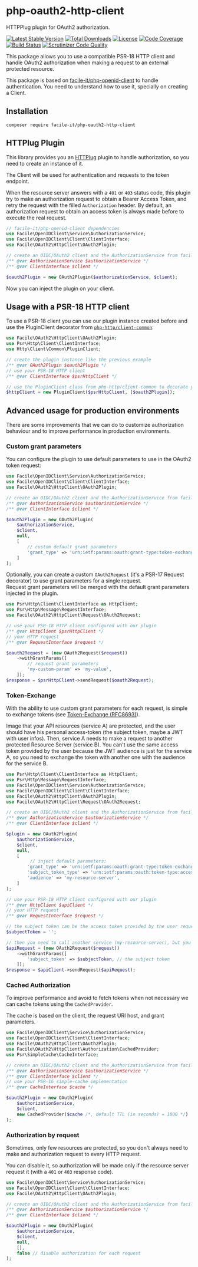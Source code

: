 # php-oauth2-http-client

HTTPPlug plugin for OAuth2 authorization.

[![Latest Stable Version](https://poser.pugx.org/facile-it/php-oauth2-http-client/v/stable)](https://packagist.org/packages/facile-it/php-oauth2-http-client)
[![Total Downloads](https://poser.pugx.org/facile-it/php-oauth2-http-client/downloads)](https://packagist.org/packages/facile-it/php-oauth2-http-client)
[![License](https://poser.pugx.org/facile-it/php-oauth2-http-client/license)](https://packagist.org/packages/facile-it/php-oauth2-http-client)
[![Code Coverage](https://scrutinizer-ci.com/g/facile-it/php-oauth2-http-client/badges/coverage.png?b=master)](https://scrutinizer-ci.com/g/facile-it/php-oauth2-http-client/?branch=master)
[![Build Status](https://scrutinizer-ci.com/g/facile-it/php-oauth2-http-client/badges/build.png?b=master)](https://scrutinizer-ci.com/g/facile-it/php-oauth2-http-client/build-status/master)
[![Scrutinizer Code Quality](https://scrutinizer-ci.com/g/facile-it/php-oauth2-http-client/badges/quality-score.png?b=master)](https://scrutinizer-ci.com/g/facile-it/php-oauth2-http-client/?branch=master)

This package allows you to use a compatible PSR-18 HTTP client and handle OAuth2 authorization when making a request to an external protected resource.

This package is based on [facile-it/php-openid-client](https://github.com/facile-it/php-openid-client) to handle
authentication. You need to understand how to use it, specially on creating a Client.

## Installation

```
composer require facile-it/php-oauth2-http-client
```

## HTTPlug Plugin

This library provides you an [HTTPlug](http://httplug.io/) plugin to handle authorization, so you need to create an instance of it.

The Client will be used for authentication and requests to the token endpoint.

When the resource server answers with a `401` or `403` status code, this plugin try to make an authorization request to 
obtain a Bearer Access Token, and retry the request with the filled `Authorization` header.
By default, an authorization request to obtain an access token is always made before to execute the real request. 

```php
// facile-it/php-openid-client dependencies
use Facile\OpenIDClient\Service\AuthorizationService;
use Facile\OpenIDClient\Client\ClientInterface;
use Facile\OAuth2\HttpClient\OAuth2Plugin;

// create an OIDC/OAuth2 client and the AuthorizationService from facile-it/php-openid-client
/** @var AuthorizationService $authorizationService */
/** @var ClientInterface $client */

$oauth2Plugin = new OAuth2Plugin($authorizationService, $client);
```

Now you can inject the plugin on your client.

## Usage with a PSR-18 HTTP client

To use a PSR-18 client you can use our plugin instance created before and use the PluginClient decorator from 
[`php-http/client-common`](https://github.com/php-http/client-common):

```php
use Facile\OAuth2\HttpClient\OAuth2Plugin;
use Psr\Http\Client\ClientInterface;
use Http\Client\Common\PluginClient;

// create the plugin instance like the previous example
/** @var OAuth2Plugin $oauth2Plugin */
// use your PSR-18 HTTP client
/** @var ClientInterface $psrHttpClient */

// use the PluginClient class from php-http/client-common to decorate your client and use the plugin
$httpClient = new PluginClient($psrHttpClient, [$oauth2Plugin]);
```

## Advanced usage for production environments

There are some improvements that we can do to customize authorization behaviour and to improve performance in 
production environments.

### Custom grant parameters

You can configure the plugin to use default parameters to use in the OAuth2 token request:

```php
use Facile\OpenIDClient\Service\AuthorizationService;
use Facile\OpenIDClient\Client\ClientInterface;
use Facile\OAuth2\HttpClient\OAuth2Plugin;

// create an OIDC/OAuth2 client and the AuthorizationService from facile-it/php-openid-client
/** @var AuthorizationService $authorizationService */
/** @var ClientInterface $client */

$oauth2Plugin = new OAuth2Plugin(
    $authorizationService,
    $client,
    null,
    [
        // custom default grant parameters
        'grant_type' => 'urn:ietf:params:oauth:grant-type:token-exchange',
    ]
);
```

Optionally, you can create a custom `OAuth2Request` (it's a PSR-17 Request decorator) to use grant parameters for a 
single request.  
Request grant parameters will be merged with the default grant parameters injected in the plugin.

```php
use Psr\Http\Client\ClientInterface as HttpClient;
use Psr\Http\Message\RequestInterface;
use Facile\OAuth2\HttpClient\Request\OAuth2Request;

// use your PSR-18 HTTP client configured with our plugin
/** @var HttpClient $psrHttpClient */
// your HTTP request
/** @var RequestInterface $request */

$oauth2Request = (new OAuth2Request($request))
    ->withGrantParams([
        // request grant parameters
        'my-custom-param' => 'my-value',
    ]);
$response = $psrHttpClient->sendRequest($oauth2Request);
```

### Token-Exchange

With the ability to use custom grant parameters for each request, is simple to exchange tokens 
(see [Token-Exchange (RFC8693)](https://tools.ietf.org/html/rfc8693)).

Image that your API resources (service A) are protected, and the user should have his personal access-token 
(the subject token, maybe a JWT with user infos).
Then, service A needs to make a request to another protected Resource Server (service B).
You can't use the same access token provided by the user because the JWT audience is just for the service A, so you
need to exchange the token with another one with the audience for the service B.

```php
use Psr\Http\Client\ClientInterface as HttpClient;
use Psr\Http\Message\RequestInterface;
use Facile\OpenIDClient\Service\AuthorizationService;
use Facile\OpenIDClient\Client\ClientInterface;
use Facile\OAuth2\HttpClient\OAuth2Plugin;
use Facile\OAuth2\HttpClient\Request\OAuth2Request;

// create an OIDC/OAuth2 client and the AuthorizationService from facile-it/php-openid-client
/** @var AuthorizationService $authorizationService */
/** @var ClientInterface $client */

$plugin = new OAuth2Plugin(
    $authorizationService,
    $client,
    null,
    [
         // inject default parameters:
        'grant_type' => 'urn:ietf:params:oauth:grant-type:token-exchange',
        'subject_token_type' => 'urn:ietf:params:oauth:token-type:access_token',
        'audience' => 'my-resource-server',
    ]
);

// use your PSR-18 HTTP client configured with our plugin
/** @var HttpClient $apiClient */
// your HTTP request
/** @var RequestInterface $request */

// the subject token can be the access token provided by the user requesting your APIs
$subjectToken = '';

// then you need to call another service (my-resource-server), but you need another access token with the right audience
$apiRequest = (new OAuth2Request($request))
    ->withGrantParams([
        'subject_token' => $subjectToken, // the subject token
    ]);
$response = $apiClient->sendRequest($apiRequest);
```

### Cached Authorization

To improve performance and avoid to fetch tokens when not necessary we can cache tokens using the `CachedProvider`.

The cache is based on the client, the request URI host, and grant parameters.

```php
use Facile\OpenIDClient\Service\AuthorizationService;
use Facile\OpenIDClient\Client\ClientInterface;
use Facile\OAuth2\HttpClient\OAuth2Plugin;
use Facile\OAuth2\HttpClient\Authorization\CachedProvider;
use Psr\SimpleCache\CacheInterface;

// create an OIDC/OAuth2 client and the AuthorizationService from facile-it/php-openid-client
/** @var AuthorizationService $authorizationService */
/** @var ClientInterface $client */
// use your PSR-16 simple-cache implementation
/** @var CacheInterface $cache */

$oauth2Plugin = new OAuth2Plugin(
    $authorizationService,
    $client,
    new CachedProvider($cache /*, default TTL (in seconds) = 1800 */)
);
```

### Authorization by request

Sometimes, only few resources are protected, so you don't always need to make and authorization request to every HTTP request.

You can disable it, so authorization will be made only if the resource server request it (with a `401` or `403` response code). 

```php
use Facile\OpenIDClient\Service\AuthorizationService;
use Facile\OpenIDClient\Client\ClientInterface;
use Facile\OAuth2\HttpClient\OAuth2Plugin;

// create an OIDC/OAuth2 client and the AuthorizationService from facile-it/php-openid-client
/** @var AuthorizationService $authorizationService */
/** @var ClientInterface $client */

$oauth2Plugin = new OAuth2Plugin(
    $authorizationService,
    $client,
    null,
    [],
    false // disable authorization for each request
);
```
